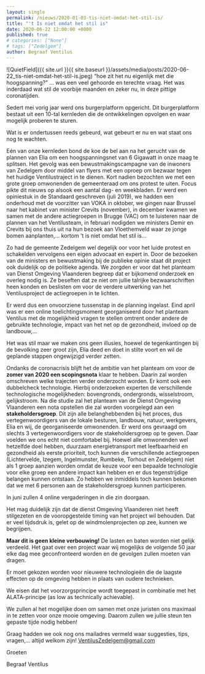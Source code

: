 ```yaml
---
layout: single
permalink: /nieuws/2020-01-03-tis-niet-omdat-het-stil-is/
title: "'t Is niet omdat het stil is"
date: 2020-06-22 12:00:00 +0000
published: true
# categories: ["None"]
# tags: ["Zedelgem"]
author: Begraaf Ventilus
---
```

![QuietField]({{ site.url }}{{ site.baseurl }}/assets/media/posts/2020-06-22_tis-niet-omdat-het-stil-is.jpeg)
“hoe zit het nu eigenlijk met die hoogspanning?” … was een veel gehoorde en terechte vraag. Het was inderdaad wat stil de voorbije maanden en zeker nu, in deze pittige coronatijden.

Sedert mei vorig jaar werd ons burgerplatform opgericht. Dit burgerplatform bestaat uit een 10-tal kernleden die de ontwikkelingen opvolgen en waar mogelijk proberen te sturen.

Wat is er ondertussen reeds gebeurd, wat gebeurt er nu en wat staat ons nog te wachten.

Eén van onze kernleden bond de koe de bel aan na het gerucht van de plannen van Elia om een hoogspanningsnet van 6 Gigawatt in onze maag te splitsen. Het gevolg was een bewustmakingscampagne van de inwoners van Zedelgem door middel van flyers met een oproep om bezwaar tegen het huidige Ventilustraject in te dienen. Kort nadien bezochten we met een grote groep omwonenden de gemeenteraad om ons protest te uiten. Focus pikte dit nieuws op alsook een aantal dag- en weekbladen. Er werd een opiniestuk in de Standaard geschreven (juli 2019), we hadden een onderhoud met de voorzitter van VOKA in oktober, we gingen naar Brussel naar het kabinet van minister Crevits (november), in december kwamen we samen met de andere actiegroepen in Brugge (VAC) om te luisteren naar de plannen van het Ventilusteam, in februari nodigden we ministers Demir en Crevits bij ons thuis uit na hun bezoek aan Vloethemveld waar ze jonge bomen aanplanten,… kortom ’t is niet omdat het stil is…

Zo had de gemeente Zedelgem wel degelijk oor voor het luide protest en schakelden vervolgens een eigen advocaat en expert in. Door de bezoeken van de ministers en bewustmaking bij de publieke opinie staat dit project ook duidelijk op de politieke agenda. We zorgden er voor dat het planteam van Dienst Omgeving Vlaanderen begreep dat er bijkomend onderzoek en overleg nodig is. Ze beseften dat ze niet om jullie talrijke bezwaarschriften heen konden en beslisten om voor de verdere uitwerking van het Ventilusproject de actiegroepen in te lichten.

Er werd dus een onvoorziene tussenstap in de planning ingelast. Eind april was er een online toelichtingsmoment georganiseerd door het planteam Ventilus met de mogelijkheid vragen te stellen omtrent onder andere de gebruikte technologie, impact van het net op de gezondheid, invloed op de landbouw,…

Het was stil maar we maken ons geen illusies, hoewel de tegenkantingen bij de bevolking zeer groot zijn, Elia deed en doet in stilte voort en wil de geplande stappen ongewijzigd verder zetten.

Ondanks de coronacrisis blijft het de ambitie van het planteam om voor de **zomer van 2020 een scopingsnota** klaar te hebben. Daarin zal worden omschreven welke trajecten verder onderzocht worden. Er komt ook een dubbelcheck technologie. Hierbij onderzoeken experten de verschillende technologische mogelijkheden: bovengronds, ondergronds, wisselstroom, gelijkstroom. Na die studie zal het planteam van de Dienst Omgeving Vlaanderen een nota opstellen die zal worden voorgelegd aan een **stakeholdersgroep**. Dit zijn alle belanghebbenden bij het proces, dus vertegenwoordigers van de lokale besturen, landbouw, natuur, werkgevers, Elia en wij, de georganiseerde omwonenden. Er werd ons gevraagd om slechts 3 vertegenwoordigers voor de stakeholdersgroep op te geven. Daar voelden we ons echt niet comfortabel bij. Hoewel alle omwonenden wel hetzelfde doel hebben, duurzaam energietransport met leefbaarheid en gezondheid als eerste prioriteit, toch kunnen die verschillende actiegroepen (Lichtervelde, Izegem, Ingelmunster, Rumbeke, Torhout en Zedelgem) niet als 1 groep aanzien worden omdat de keuze voor een bepaalde technologie voor elke groep een andere impact kan hebben en er dus tegenstrijdige belangen kunnen ontstaan. Zo hebben we inmiddels toch kunnen bekomen dat we met 6 personen aan de stakeholdersgroep kunnen participeren. 

In juni zullen 4 online vergaderingen in die zin doorgaan.

Het mag duidelijk zijn dat de dienst Omgeving Vlaanderen niet heeft stilgezeten en de vooropgestelde timing van het project wil behouden. Dat er veel tijdsdruk is, gelet op de windmolenprojecten op zee, kunnen we begrijpen.

**Maar dit is geen kleine verbouwing!** De lasten en baten worden niet gelijk verdeeld. Het gaat over een project waar wij mogelijks de volgende 50 jaar elke dag mee geconfronteerd worden en de gevolgen zullen moeten van dragen.

Er moet gekozen worden voor nieuwere technologieën die de laagste effecten op de omgeving hebben in plaats van oudere technieken.

We eisen dat het voorzorgsprincipe wordt toegepast in combinatie met het ALATA-principe (as low as technically achievable).

We zullen al het mogelijke doen om samen met onze juristen ons maximaal in te zetten voor onze mooie omgeving. Daarom zullen we jullie steun ten gepaste tijde nodig hebben! 

Graag hadden we ook nog ons mailadres vermeld waar suggesties, tips, vragen,… altijd welkom zijn! 
VentilusZedelgem@gmail.com

Groeten

Begraaf Ventilus
